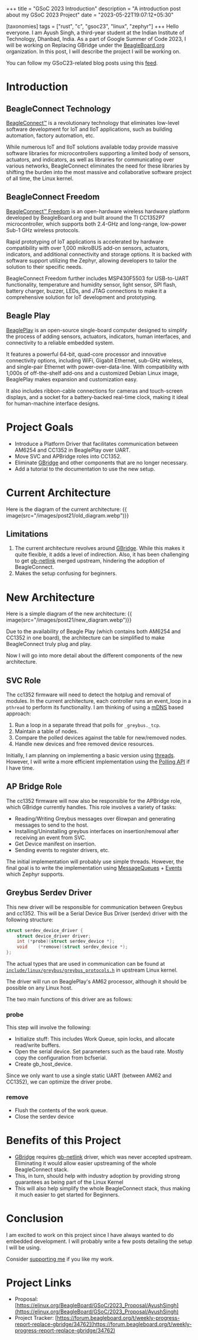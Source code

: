 +++
title = "GSoC 2023 Introduction"
description = "A introduction post about my GSoC 2023 Project"
date = "2023-05-22T19:07:12+05:30"

[taxonomies]
tags = ["rust", "c", "gsoc23", "linux", "zephyr"]
+++
Hello everyone. I am Ayush Singh, a third-year student at the Indian Institute of Technology, Dhanbad, India. As a part of Google Summer of Code 2023, I will be working on Replacing GBridge under the [BeagleBoard.org](https://www.beagleboard.org/) organization. In this post, I will describe the project I will be working on.

<!-- more -->

You can follow my GSoC23-related blog posts using this [feed](https://www.programmershideaway.xyz/tags/gsoc23/atom.xml).

# Introduction
## BeagleConnect Technology
[BeagleConnect™](https://docs.beagle.cc/latest/boards/beagleconnect/index.html) is a revolutionary technology that eliminates low-level software development for IoT and IIoT applications, such as building automation, factory automation, etc. 

While numerous IoT and IIoT solutions available today provide massive software libraries for microcontrollers supporting a limited body of sensors, actuators, and indicators, as well as libraries for communicating over various networks, BeagleConnect eliminates the need for these libraries by shifting the burden into the most massive and collaborative software project of all time, the Linux kernel.

## BeagleConnect Freedom
[BeagleConnect™ Freedom](https://docs.beagleboard.org/latest/boards/beagleconnect/freedom/index.html) is an open-hardware wireless hardware platform developed by BeagleBoard.org and built around the TI CC1352P7 microcontroller, which supports both 2.4-GHz and long-range, low-power Sub-1 GHz wireless protocols. 

Rapid prototyping of IoT applications is accelerated by hardware compatibility with over 1,000 mikroBUS add-on sensors, actuators, indicators, and additional connectivity and storage options. It is backed with software support utilizing the Zephyr, allowing developers to tailor the solution to their specific needs. 

BeagleConnect Freedom further includes MSP430F5503 for USB-to-UART functionality, temperature and humidity sensor, light sensor, SPI flash, battery charger, buzzer, LEDs, and JTAG connections to make it a comprehensive solution for IoT development and prototyping. 

## Beagle Play
[BeaglePlay](https://docs.beagleboard.org/latest/boards/beagleplay/index.html) is an open-source single-board computer designed to simplify the process of adding sensors, actuators, indicators, human interfaces, and connectivity to a reliable embedded system. 

It features a powerful 64-bit, quad-core processor and innovative connectivity options, including WiFi, Gigabit Ethernet, sub-GHz wireless, and single-pair Ethernet with power-over-data-line. With compatibility with 1,000s of off-the-shelf add-ons and a customized Debian Linux image, BeaglePlay makes expansion and customization easy. 

It also includes ribbon-cable connections for cameras and touch-screen displays, and a socket for a battery-backed real-time clock, making it ideal for human-machine interface designs.

# Project Goals
- Introduce a Platform Driver that facilitates communication between AM6254 and CC1352 in BeaglePlay over UART.
- Move SVC and APBridge roles into CC1352.
- Eliminate [GBridge](https://git.beagleboard.org/beagleconnect/linux/gbridge) and other components that are no longer necessary.
- Add a tutorial to the documentation to use the new setup.

# Current Architecture
Here is the diagram of the current architecture:
{{ image(src="/images/post21/old_diagram.webp")}}

## Limitations
1. The current architecture revolves around [GBridge](https://git.beagleboard.org/beagleconnect/linux/gbridge). While this makes it quite flexible, it adds a level of indirection. Also, it has been challenging to get [gb-netlink](https://git.beagleboard.org/beagleconnect/linux/gbridge) merged upstream, hindering the adoption of BeagleConnect.
2. Makes the setup confusing for beginners.


# New Architecture
Here is a simple diagram of the new architecture:
{{ image(src="/images/post21/new_diagram.webp")}}

Due to the availability of Beagle Play (which contains both AM6254 and CC1352 in one board), the architecture can be simplified to make BeagleConnect truly plug and play.

Now I will go into more detail about the different components of the new architecture.

## SVC Role
The cc1352 firmware will need to detect the hotplug and removal of modules. In the current architecture, each controller runs an event_loop in a `pthread` to perform its functionality. I am thinking of using a [mDNS](https://docs.zephyrproject.org/3.2.0/connectivity/networking/api/dns_resolve.html) based approach:

1. Run a loop in a separate thread that polls for `_greybus._tcp`.
2. Maintain a table of nodes.
3. Compare the polled devices against the table for new/removed nodes.
4. Handle new devices and free removed device resources.

Initially, I am planning on implementing a basic version using [threads](https://docs.zephyrproject.org/3.2.0/kernel/services/threads/index.html). However, I will write a more efficient implementation using the [Polling API](https://docs.zephyrproject.org/3.2.0/kernel/services/polling.html) if I have time.

## AP Bridge Role
The cc1352 firmware will now also be responsible for the APBridge role, which GBridge currently handles. This role involves a variety of tasks:

- Reading/Writing Greybus messages over 6lowpan and generating messages to send to the host.
- Installing/Uninstalling greybus interfaces on insertion/removal after receiving an event from SVC.
- Get Device manifest on insertion.
- Sending events to register drivers, etc.

The initial implementation will probably use simple threads. However, the final goal is to write the implementation using [MessageQueues](https://docs.zephyrproject.org/latest/kernel/services/data_passing/message_queues.html#message-queues) + [Events](https://docs.zephyrproject.org/latest/kernel/services/synchronization/events.html) which Zephyr supports.

## Greybus Serdev Driver

This new driver will be responsible for communication between Greybus and cc1352. This will be a Serial Device Bus Driver (serdev) driver with the following structure:

```c
struct serdev_device_driver {
	struct device_driver driver;
	int	(*probe)(struct serdev_device *);
	void	(*remove)(struct serdev_device *);
};
```

The actual types that are used in communication can be found at [`include/linux/greybus/greybus_protocols.h`](https://github.com/torvalds/linux/blob/master/include/linux/greybus/greybus_protocols.h) in upstream Linux kernel.

The driver will run on BeaglePlay's AM62 processor, although it should be possible on any Linux host.

The two main functions of this driver are as follows:

### probe

This step will involve the following:

- Initialize stuff: This includes Work Queue, spin locks, and allocate read/write buffers.
- Open the serial device. Set parameters such as the baud rate. Mostly copy the configuration from bcfserial.
- Create gb_host_device.

Since we only want to use a single static UART (between AM62 and CC1352), we can optimize the driver probe.

### remove

- Flush the contents of the work queue.
- Close the serdev device

# Benefits of this Project

- [GBridge](https://git.beagleboard.org/beagleconnect/linux/gbridge) requires [gb-netlink](https://git.beagleboard.org/beagleconnect/linux/greybus) driver, which was never accepted upstream. Eliminating it would allow easier upstreaming of the whole BeagleConnect stack.
- This, in turn, should help with industry adoption by providing strong guarantees as being part of the Linux Kernel
- This will also help simplify the whole BeagleConnect stack, thus making it much easier to get started for Beginners.

# Conclusion
I am excited to work on this project since I have always wanted to do embedded development. I will probably write a few posts detailing the setup I will be using.

Consider [supporting me](@/pages/supportme.md) if you like my work.

# Project Links
- Proposal: [https://elinux.org/BeagleBoard/GSoC/2023_Proposal/AyushSingh](https://elinux.org/BeagleBoard/GSoC/2023_Proposal/AyushSingh)
- Project Tracker: [https://forum.beagleboard.org/t/weekly-progress-report-replace-gbridge/34762](https://forum.beagleboard.org/t/weekly-progress-report-replace-gbridge/34762)
